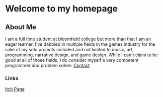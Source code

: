 # Welcome to my homepage
## About Me
I am a full time student at bloomfield college but more than that I am an eager learner. I've dabbled in multiple fields in the games industry for the sake of my solo projects included and not limited to music, art, programming, narrative design, and game design. While I can't claim to be good at all of those fields, I do consider myself a very competent programmer and problem solver.
[Contact](AlexU2001.github.io/test.md/)
### Links
[Itch Page](https://pwnzer21.itch.io/)

